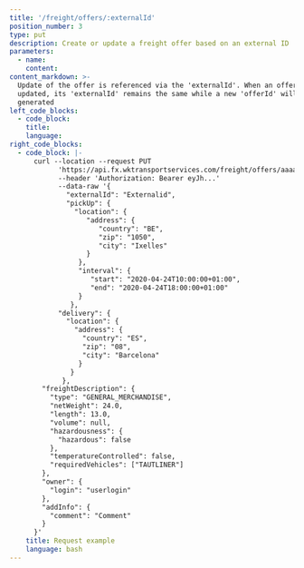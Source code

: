 ```yaml
---
title: '/freight/offers/:externalId'
position_number: 3
type: put
description: Create or update a freight offer based on an external ID
parameters:
  - name:
    content:
content_markdown: >-
  Update of the offer is referenced via the 'externalId'. When an offer is
  updated, its 'externalId' remains the same while a new 'offerId' will be
  generated
left_code_blocks:
  - code_block:
    title:
    language:
right_code_blocks:
  - code_block: |-
      curl --location --request PUT
            'https://api.fx.wktransportservices.com/freight/offers/aaaasfbf4mgaf' \
            --header 'Authorization: Bearer eyJh...' 
            --data-raw '{
              "externalId": "Externalid",
              "pickUp": {
                "location": {
                   "address": {
                      "country": "BE",
                      "zip": "1050",
                      "city": "Ixelles"
                   }
                 },
                 "interval": {
                    "start": "2020-04-24T10:00:00+01:00",
                    "end": "2020-04-24T18:00:00+01:00"
                 }
               },
            "delivery": {
              "location": {
                "address": {
                  "country": "ES",
                  "zip": "08",
                  "city": "Barcelona"
                 }
               }
             },
        "freightDescription": {
          "type": "GENERAL_MERCHANDISE",
          "netWeight": 24.0,
          "length": 13.0,
          "volume": null,
          "hazardousness": {
            "hazardous": false
          },
          "temperatureControlled": false,
          "requiredVehicles": ["TAUTLINER"]
        },
        "owner": {
          "login": "userlogin"
        },
        "addInfo": {
          "comment": "Comment"
        }
      }'
    title: Request example
    language: bash
---
```

